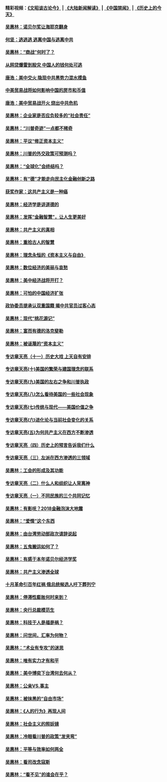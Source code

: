 #### 精彩视频：[《文昭谈古论今》](https://github.com/gfw-breaker/wenzhao/blob/master/README.md?t=01071230) | [《大陆新闻解读》](https://github.com/gfw-breaker/ntdtv-comedy/blob/master/README.md?t=01071230) | [《中国禁闻》](https://github.com/gfw-breaker/ntdtv-news/blob/master/README.md?t=01071230) | [《历史上的今天》](https://github.com/gfw-breaker/today-in-history/blob/master/README.md?t=01071230) 

#### [吴惠林：诺贝尔奖让海耶克翻身](../pages/nsc423/n10890049.md?t=01071230) 

#### [何坚：逃逃逃 逃离中国与逃离中共](../pages/nsc423/n10592891.md?t=01071230) 

#### [吴惠林：“商战”何时了？](../pages/nsc423/n10573558.md?t=01071230) 

#### [从网贷爆雷到股灾 中国人的钱何处可逃](../pages/nsc423/n10572800.md?t=01071230) 

#### [唐浩：美中交火 隐现中共黑势力混水摸鱼](../pages/nsc423/n10544040.md?t=01071230) 

#### [中美贸易战将如何影响中国的房市和币值](../pages/nsc423/n10543697.md?t=01071230) 

#### [唐浩：美中贸易战开火 烧出中共危机](../pages/nsc423/n10540126.md?t=01071230) 

#### [吴惠林：企业家是否应负较多的“社会责任”](../pages/nsc423/n10535022.md?t=01071230) 

#### [吴惠林：“川普奇迹”一点都不稀奇](../pages/nsc423/n10512808.md?t=01071230) 

#### [吴惠林：平议“修正资本主义”](../pages/nsc423/n10495724.md?t=01071230) 

#### [吴惠林：川普的外交政策可预测吗？](../pages/nsc423/n10462387.md?t=01071230) 

#### [吴惠林：“全球化”会终结吗？](../pages/nsc423/n10452838.md?t=01071230) 

#### [吴惠林：有“德”才能走向民主化金融创新之路](../pages/nsc423/n10432292.md?t=01071230) 

#### [获奖作家：这共产主义是一种癌](../pages/nsc423/n10431541.md?t=01071230) 

#### [吴惠林：经济学是讲道德的](../pages/nsc423/n10398014.md?t=01071230) 

#### [吴惠林：发挥“金融智慧”，让人生更美好](../pages/nsc423/n10375019.md?t=01071230) 

#### [吴惠林：共产主义的真相](../pages/nsc423/n10351394.md?t=01071230) 

#### [吴惠林：重拾古人的智慧](../pages/nsc423/n10337691.md?t=01071230) 

#### [吴惠林：理念永恒的《资本主义与自由》](../pages/nsc423/n10316274.md?t=01071230) 

#### [吴惠林：数位经济的美丽与哀愁](../pages/nsc423/n10292946.md?t=01071230) 

#### [吴惠林：美中经济战将开打？](../pages/nsc423/n10258825.md?t=01071230) 

#### [吴惠林：可怕的中国经济扩张](../pages/nsc423/n10219147.md?t=01071230) 

#### [政协委员提承认双重国籍 揭中共官员过客心态](../pages/nsc423/n10208809.md?t=01071230) 

#### [吴惠林：现代“桃花源记”](../pages/nsc423/n10185234.md?t=01071230) 

#### [吴惠林：富而有德的洛克斐勒](../pages/nsc423/n10142264.md?t=01071230) 

#### [吴惠林：被诬蔑的“资本主义”](../pages/nsc423/n10124816.md?t=01071230) 

#### [专访章天亮（十一）历史大戏 上天自有安排](../pages/nsc423/n10094905.md?t=01071230) 

#### [专访章天亮(十)美国的繁荣与建国理念的联系](../pages/nsc423/n10094899.md?t=01071230) 

#### [专访章天亮(九)美国的左右之争和川普执政](../pages/nsc423/n10094889.md?t=01071230) 

#### [专访章天亮(八)怎么看待美国的一些社会现象](../pages/nsc423/n10094857.md?t=01071230) 

#### [专访章天亮(七)传统与现代——美国价值之争](../pages/nsc423/n10093140.md?t=01071230) 

#### [专访章天亮(六)进化论与当前社会变化的关系](../pages/nsc423/n10092036.md?t=01071230) 

#### [专访章天亮(五)为何共产主义在西方不断渗透](../pages/nsc423/n10083620.md?t=01071230) 

#### [专访章天亮（四）历史上的预言告诉我们什么](../pages/nsc423/n10083606.md?t=01071230) 

#### [专访章天亮（三）左派在西方渗透的三领域](../pages/nsc423/n10081115.md?t=01071230) 

#### [吴惠林：工会的形成及其功能](../pages/nsc423/n10080633.md?t=01071230) 

#### [专访章天亮（二）什么人和组织让人背离神](../pages/nsc423/n10076637.md?t=01071230) 

#### [专访章天亮（一）不同民族的三个共同记忆](../pages/nsc423/n10074188.md?t=01071230) 

#### [吴惠林：有影呒？2018金融泡沫大地震](../pages/nsc423/n10040534.md?t=01071230) 

#### [吴惠林：“爱情”这个东西](../pages/nsc423/n10019423.md?t=01071230) 

#### [吴惠林：由台湾劳动部政次请辞说起](../pages/nsc423/n9979679.md?t=01071230) 

#### [吴惠林：五鬼搬运如何了？](../pages/nsc423/n9925338.md?t=01071230) 

#### [吴惠林：有感于本年诺贝尔经济学奖](../pages/nsc423/n9871883.md?t=01071230) 

#### [吴惠林：共产主义渗透全球](../pages/nsc423/n9812748.md?t=01071230) 

#### [十月革命引百年红祸 俄总统候选人吁下葬列宁](../pages/nsc423/n9810182.md?t=01071230) 

#### [吴惠林：停滞性膨胀何时来到？](../pages/nsc423/n9764136.md?t=01071230) 

#### [吴惠林：央行总裁模范生](../pages/nsc423/n9728134.md?t=01071230) 

#### [吴惠林：科技于人是福是祸？](../pages/nsc423/n9672982.md?t=01071230) 

#### [吴惠林：问世间，汇率为何物？](../pages/nsc423/n9621788.md?t=01071230) 

#### [吴惠林：“术业有专攻”的迷思](../pages/nsc423/n9580363.md?t=01071230) 

#### [吴惠林：唯有实力才有和平](../pages/nsc423/n9529599.md?t=01071230) 

#### [吴惠林：美中博奕下台湾何去何从？](../pages/nsc423/n9483598.md?t=01071230) 

#### [吴惠林：公亲VS.事主](../pages/nsc423/n9425637.md?t=01071230) 

#### [吴惠林：被抹黑的“自由市场”](../pages/nsc423/n9351545.md?t=01071230) 

#### [吴惠林：《人的行为》再现人间](../pages/nsc423/n9296339.md?t=01071230) 

#### [吴惠林：社会主义的照妖镜](../pages/nsc423/n9243460.md?t=01071230) 

#### [吴惠林：冷眼看川普的政策“发夹弯”](../pages/nsc423/n9120684.md?t=01071230) 

#### [吴惠林：平等与效率如何两全](../pages/nsc423/n9075430.md?t=01071230) 

#### [吴惠林：看司改念寇斯](../pages/nsc423/n9024915.md?t=01071230) 

#### [吴惠林：“看不见”的谁会在乎？](../pages/nsc423/n8977488.md?t=01071230) 

